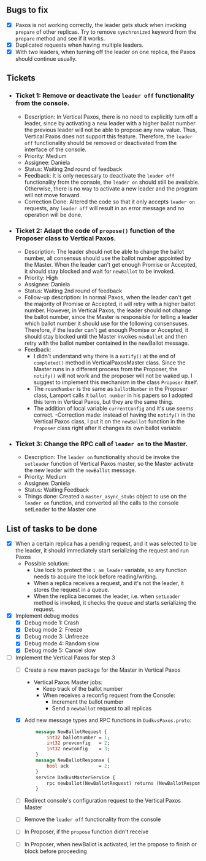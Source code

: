 ## **Bugs to fix**
- [X] Paxos is not working correctly, the leader gets stuck when invoking `prepare` of other replicas. Try to remove `synchronized` keyword 
  from the `prepare` method and see if it works.
- [X] Duplicated requests when having multiple leaders.
- [X] With two leaders, when turning off the leader on one replica, the Paxos should continue usually.

## **Tickets**
- ### Ticket 1: Remove or deactivate the `leader off` functionality from the console.
    - Description: In Vertical Paxos, there is no need to explicitly turn off a leader, since by activating a new leader with a higher ballot number
        the previous leader will not be able to propose any new value. Thus, Vertical Paxos does not support this feature. Therefore, the `leader off` functionality
        should be removed or deactivated from the interface of the console.
    - Priority: Medium
    - Assignee: Daniela
    - Status: Waiting 2nd round of feedback
    - Feedback: It is only necessary to deactivate the `leader off` functionality from the console, the `leader on` should still be available. 
        Otherwise, there is no way to activate a new leader and the program will not move forward.
    - Correction Done: Altered the code so that it only accepts `leader on` requests, any `leader off` will result in an error message and no operation will be done.

- ### Ticket 2: Adapt the code of `propose()` function of the Proposer class to Vertical Paxos.
    - Description: The leader should not be able to change the ballot number, all consensus should use the ballot number appointed by the Master.
        When the leader can't get enough Promise or Accepted, it should stay blocked and wait for `newBallot` to be invoked.
    - Priority: High
    - Assignee: Daniela
    - Status: Waiting 2nd round of feedback
    - Follow-up description: In normal Paxos, when the leader can't get the majority of Promise or Accepted, it will retry with a higher ballot number.
        However, in Vertical Paxos, the leader should not change the ballot number, since the Master is responsible for telling a leader which ballot number it should
        use for the following consensuses. Therefore, if the leader can't get enough Promise or Accepted, it should stay blocked until the Master invokes `newBallot`
        and then retry with the ballot number contained in the newBallot message.
    - Feedback:
        - I didn't understand why there is a `notify()` at the end of `completed()` method in VerticalPaxosMaster class. Since the Master runs in a different process
            from the Proposer, the `notify()` will not work and the proposer will not be waked up. I suggest to implement this mechanism in the class `Proposer` itself.
        - The `roundNumber` is the same as `ballotNumber` in the Proposer class, Lamport calls it `ballot number` in his papers so I adopted this term in Vertical Paxos, but they are the same thing.
        - The addition of local variable `currentConfig` and it's use seems correct.
    -Correction made: instead of having the `notify()` in the Vertical Paxos class, I put it on the `newBallot` function in the `Proposer` class right after it changes its own ballot variable 

- ### Ticket 3: Change the RPC call of `leader on` to the Master.
    - Description: The `leader on` functionality should be invoke the `setleader` function of Vertical Paxos master, so the Master activate the new leader with the `newBallot` message.
    - Priority: Medium
    - Assignee: Daniela
    - Status: Waiting Feedback
    - Things done: Created a `master_async_stubs` object to use on the `leader on` function, and converted all the calls to the console setLeader to the Master one

## **List of tasks to be done**
- [X] When a certain replica has a pending request, and it was selected to be the leader, it should
  immediately start serializing the request and run Paxos
    - Possible solution:
      - Use lock to protect the `i_am_leader` variable, so any function needs to acquire the lock before reading/writing.
      - When a replica receives a request, and it's not the leader, it stores the request in a queue.
      - When the replica becomes the leader, i.e. when `setLeader` method is invoked, it checks the queue and starts serializing the request.
- [X] Implement debug modes
    - [X] Debug mode 1: Crash
    - [X] Debug mode 2: Freeze
    - [X] Debug mode 3: Unfreeze
    - [X] Debug mode 4: Random slow
    - [X] Debug mode 5: Cancel slow
- [ ] Implement the Vertical Paxos for step 3
    - [ ] Create a new maven package for the Master in Vertical Paxos
        - Vertical Paxos Master jobs:
            - Keep track of the ballot number
            - When receives a reconfig request from the Console:
                - Increment the ballot number
                - Send a `newballot` request to all replicas
    - [X] Add new message types and RPC functions in `DadkvsPaxos.proto`:
      ```protobuf
          message NewBallotRequest {
              int32 ballotnumber = 1;
              int32 prevconfig   = 2;
              int32 newconfig    = 3;
          }
          message NewBallotResponse {
              bool ack           = 2;
          }
          service DadkvsMasterService {
              rpc newballot(NewBallotRequest) returns (NewBallotResponse) {}
          }
      ```
    - [ ] Redirect console's configuration request to the Vertical Paxos Master
    - [ ] Remove the `leader off` functionality from the console
    - [ ] In Proposer, if the `propose` function didn't receive
    - [ ] In Proposer, when newBallot is activated, let the propose to finish or block before proceeding

